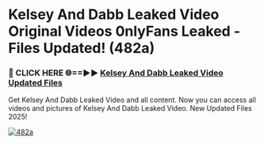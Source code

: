 # Kelsey And Dabb Leaked Video Original Videos 0nlyFans Leaked - Files Updated! (482a)

<h3>🔴 CLICK HERE 🌐==►► <a href="https://tinyurl.com/2wckxsce" rel="nofollow">Kelsey And Dabb Leaked Video Updated Files</a></h3>

Get Kelsey And Dabb Leaked Video and all content. Now you can access all videos and pictures of Kelsey And Dabb Leaked Video. New Updated Files 2025!

[![482a](https://i.imgur.com/AFduVYN.gif)](https://tinyurl.com/2wckxsce)
